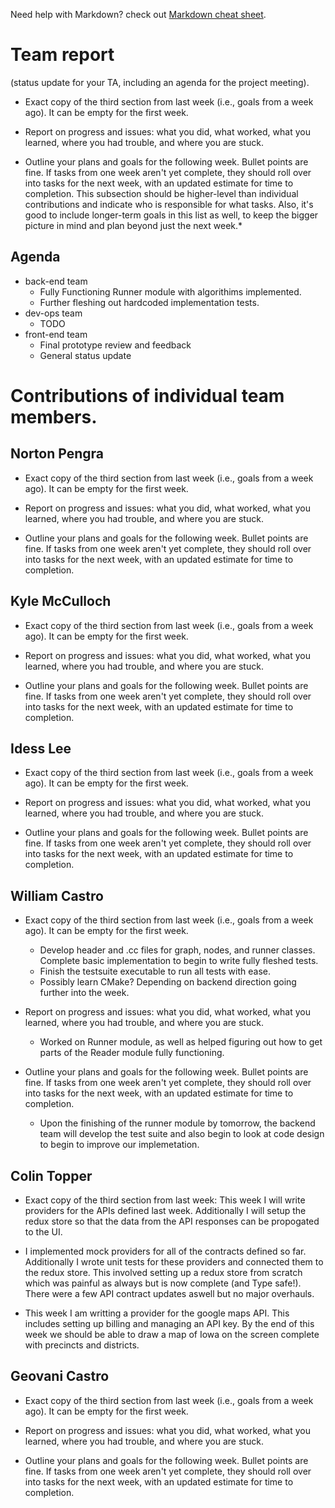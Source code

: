 Need help with Markdown? check out [Markdown cheat sheet](https://github.com/tchapi/markdown-cheatsheet/blob/master/README.md "Markdown cheat sheet").

# Team report #
(status update for your TA, including an agenda for the project meeting).

* Exact copy of the third section from last week (i.e., goals from a week ago). It can be empty for the first week.

* Report on progress and issues: what you did, what worked, what you learned, where you had trouble, and where you are stuck.

* Outline your plans and goals for the following week. Bullet points are fine. If tasks from one week aren't yet complete, they should roll over into tasks for the next week, with an updated estimate for time to completion. This subsection should be higher-level than individual contributions and indicate who is responsible for what tasks. Also, it's good to include longer-term goals in this list as well, to keep the bigger picture in mind and plan beyond just the next week.*

## Agenda ##

* back-end team
  * Fully Functioning Runner module with algorithims implemented.
  * Further fleshing out hardcoded implementation tests.
* dev-ops team
  * TODO
* front-end team
  * Final prototype review and feedback
  * General status update

# Contributions of individual team members. #

## Norton Pengra ##

* Exact copy of the third section from last week (i.e., goals from a week ago). It can be empty for the first week.

* Report on progress and issues: what you did, what worked, what you learned, where you had trouble, and where you are stuck.

* Outline your plans and goals for the following week. Bullet points are fine. If tasks from one week aren't yet complete, they should roll over into tasks for the next week, with an updated estimate for time to completion.

## Kyle McCulloch ##

* Exact copy of the third section from last week (i.e., goals from a week ago). It can be empty for the first week.

* Report on progress and issues: what you did, what worked, what you learned, where you had trouble, and where you are stuck.

* Outline your plans and goals for the following week. Bullet points are fine. If tasks from one week aren't yet complete, they should roll over into tasks for the next week, with an updated estimate for time to completion.

## Idess Lee ## 

* Exact copy of the third section from last week (i.e., goals from a week ago). It can be empty for the first week.

* Report on progress and issues: what you did, what worked, what you learned, where you had trouble, and where you are stuck.

* Outline your plans and goals for the following week. Bullet points are fine. If tasks from one week aren't yet complete, they should roll over into tasks for the next week, with an updated estimate for time to completion.

## William Castro ##

* Exact copy of the third section from last week (i.e., goals from a week ago). It can be empty for the first week.

	* Develop header and .cc files for graph, nodes, and runner classes. Complete basic implementation to begin to write fully fleshed tests.
	* Finish the testsuite executable to run all tests with ease.
	* Possibly learn CMake? Depending on backend direction going further into the week.

* Report on progress and issues: what you did, what worked, what you learned, where you had trouble, and where you are stuck.
	* Worked on Runner module, as well as helped figuring out how to get parts of the Reader module fully functioning.

* Outline your plans and goals for the following week. Bullet points are fine. If tasks from one week aren't yet complete, they should roll over into tasks for the next week, with an updated estimate for time to completion.
	* Upon the finishing of the runner module by tomorrow, the backend team will develop the test suite and also begin to look at code design to begin to improve our implemetation. 

## Colin Topper ##

* Exact copy of the third section from last week: This week I will write providers for the APIs defined last week. Additionally I will setup the redux store so that the data from the API responses can be propogated to the UI.

* I implemented mock providers for all of the contracts defined so far. Additionally I wrote unit tests for these providers and connected them to the redux store. This involved setting up a redux store from scratch which was painful as always but is now complete (and Type safe!). There were a few API contract updates aswell but no major overhauls.

* This week I am writting a provider for the google maps API. This includes setting up billing and managing an API key. By the end of this week we should be able to draw a map of Iowa on the screen complete with precincts and districts.

## Geovani Castro ##

* Exact copy of the third section from last week (i.e., goals from a week ago). It can be empty for the first week.

* Report on progress and issues: what you did, what worked, what you learned, where you had trouble, and where you are stuck.

* Outline your plans and goals for the following week. Bullet points are fine. If tasks from one week aren't yet complete, they should roll over into tasks for the next week, with an updated estimate for time to completion. 
